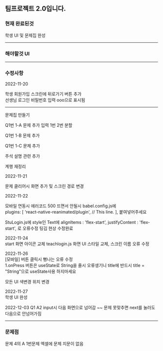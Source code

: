 ## 팀프로젝트 2.0입니다.

### 현재 완료된것

학생 UI 및 문제집 완성

<hr>

### 해야할것 UI

<hr>

### 수정사항
2022-11-20  

학생 회원가입 스크린에 뒤로가기 버튼 추가  
선생님 로그인 비밀번호 입력 ooo으로 표시됨  
<hr>

문제집 만들기<P>
Q1번 1-A 문제 추가  입력 1번 2번 분할

Q1번 1-B 문제 추가  

Q1번 1-C 문제 추가  
  
주석 설명 관련 추가  

계행 재정리  

2022-11-21  

문제 클리어시 화면 추가 및 스크린 경로 변경

2022-11-22  

모바일 연동시 에러코드 500 뜨면서 안될시 babel.config.js에  
plugins: [
      'react-native-reanimated/plugin', // This line.
    ], 붙여넣어주세요

StuLogin.js에 style인 Text에 alignItems : 'flex-start', justifyContent : 'flex-start', 로 오류수정 팅김 현상 수정완료  

2022-11-24  
start 화면 아이콘 교체
teachlogin.js 화면 UI 스타일 교체, 스크린 이름 오류 수정  

2022-11-26  
[모바일] 버튼 클릭시 뻥나는 오류 수정  
1.onPress 버튼은 useState로 String을 줄시 오류생기니 title에 반드시 title = "String"으로 useState사용 하지마세요  
  
모든 UI 색변경 위치 변경  
  
2022-11-27  
학생 UI 완성

2022-12-03
Q1 A2 input시 다음 화면으로 넘어감 ~~ 문제 못맞추면 next를 눌러도 다음으로 안넘어가짐


<hr>

### 문제점  

문제 4의 A 1번문제 엑셀에 문제 지문이 없음

